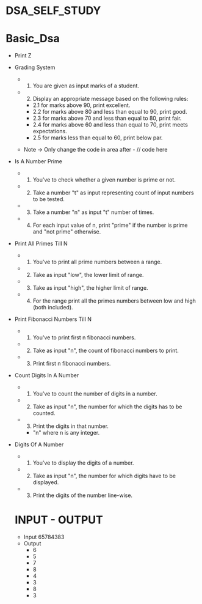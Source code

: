 # DSA_SELF_STUDY
  # Basic_Dsa
  - Print Z
  - Grading System
    - 1. You are given as input marks of a student.
    - 2. Display an appropriate message based on the following rules:
  	  - 2.1 for marks above 90, print excellent.
  	  - 2.2 for marks above 80 and less than equal to 90, print good.
  	  - 2.3 for marks above 70 and less than equal to 80, print fair.
  	  - 2.4 for marks above 60 and less than equal to 70, print meets expectations.
  	  - 2.5 for marks less than equal to 60, print below par.

    - Note -> Only change the code in area after - // code here

  - Is A Number Prime
    - 1. You've to check whether a given number is prime or not.
    - 2. Take a number "t" as input representing count of input numbers to be tested.
    - 3. Take a number "n" as input "t" number of times.
    - 4. For each input value of n, print "prime" if the number is prime and "not prime" otherwise.
    
  - Print All Primes Till N
    - 1. You've to print all prime numbers between a range. 
    - 2. Take as input "low", the lower limit of range.
    - 3. Take as input "high", the higher limit of range.
    - 4. For the range print all the primes numbers between low and high (both included).
    
  - Print Fibonacci Numbers Till N
    - 1. You've to print first n fibonacci numbers.
    - 2. Take as input "n", the count of fibonacci numbers to print.
    - 3. Print first n fibonacci numbers.
    
  - Count Digits In A Number
    - 1. You've to count the number of digits in a number.
    - 2. Take as input "n", the number for which the digits has to be counted.
    - 3. Print the digits in that number.
      - "n" where n is any integer.
    
  - Digits Of A Number
    - 1. You've to display the digits of a number.
    - 2. Take as input "n", the number for which digits have to be displayed.
    - 3. Print the digits of the number line-wise.
    # INPUT - OUTPUT
      - Input 65784383
      - Output
        - 6
        - 5
        - 7
        - 8
        - 4
        - 3
        - 8
        - 3
